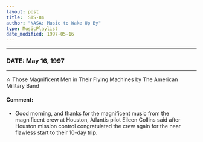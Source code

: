 ```yaml
---
layout: post
title:  STS-84
author: "NASA: Music to Wake Up By"
type: MusicPlaylist
date_modified: 1997-05-16
---
```


----
### DATE: May 16, 1997
----
✫ Those Magnificent Men in Their Flying Machines by The American Military Band

#### Comment:
* Good morning, and thanks for the magnificent music from the magnificent crew at Houston, Atlantis pilot Eileen Collins said after Houston mission control congratulated the crew again for the near flawless start to their 10-day trip.
